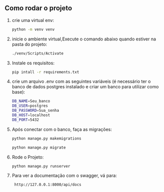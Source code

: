 ## Como rodar o projeto





1. crie uma virtual env:
   ```sh
   python -m venv venv
   ```
2. inicie o ambiente virtual,Execute o comando abaixo quando estiver na pasta do projeto:

   ```sh
   ./venv/Scripts/Activate
   ```

3. Instale os requisitos:

   ```sh
   pip intall -r requirements.txt
   ```


4. crie um arquivo .env com as seguintes variáveis (é necessário ter o banco de dados postgres instalado e criar um banco para utilizar como base):
   ```sh
   DB_NAME=Seu_banco
   DB_USER=postgres
   DB_PASSWORD=Sua_senha
   DB_HOST=localhost
   DB_PORT=5432
   ```

5. Após conectar com o banco, faça as migrações:
   ```sh
   python manage.py makemigrations
   ```
   ```sh
   python manage.py migrate
   ```

6. Rode o Projeto:

   ```sh
   python manage.py runserver
   ```

7. Para ver a documentação com o swagger, vá para:
   ```sh
    http://127.0.0.1:8000/api/docs
   ```
